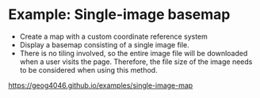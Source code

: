 # Example: Single-image basemap
- Create a map with a custom coordinate reference system
- Display a basemap consisting of a single image file.
- There is no tiling involved, so the entire image file will be downloaded when a user visits the page. Therefore, the file size of the image needs to be considered when using this method.

https://geog4046.github.io/examples/single-image-map